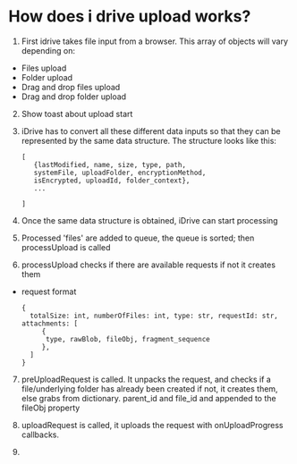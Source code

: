 # How does i drive upload works?

1) First idrive takes file input from a browser. This array of objects will vary depending on:
 - Files upload
 - Folder upload
 - Drag and drop files upload
 - Drag and drop folder upload

2) Show toast about upload start


3) iDrive has to convert all these different data inputs so that they can be 
represented by the same data structure. The structure looks like this:
 
   ``` 
   [ 
      {lastModified, name, size, type, path, 
      systemFile, uploadFolder, encryptionMethod, 
      isEncrypted, uploadId, folder_context},
      ...

   ]
   ```

4) Once the same data structure is obtained, iDrive can start processing


5) Processed 'files' are added to queue, the queue is sorted; then processUpload is called


6) processUpload checks if there are available requests if not it creates them
 - request format
    ```
   {
      totalSize: int, numberOfFiles: int, type: str, requestId: str, attachments: [
         {
          type, rawBlob, fileObj, fragment_sequence
         },
      ]
   }
    ```

7) preUploadRequest is called. It unpacks the request, and checks if a file/underlying folder has already been created
if not, it creates them, else grabs from dictionary. parent_id and file_id and appended to the fileObj property


8) uploadRequest is called, it uploads the request with onUploadProgress callbacks.


9) 